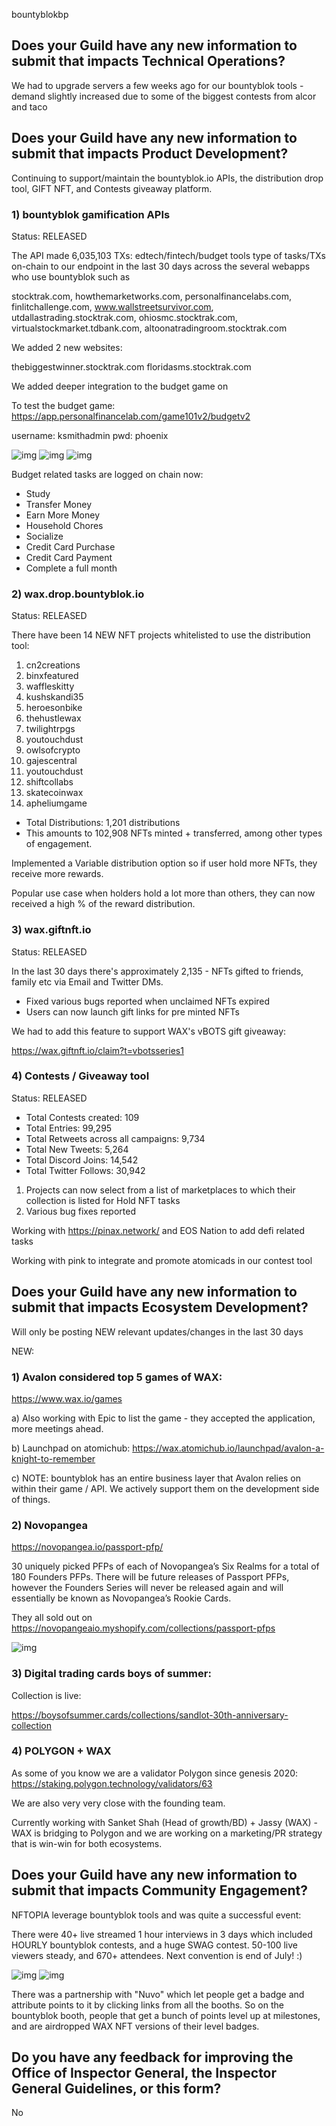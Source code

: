 bountyblokbp

## Does your Guild have any new information to submit that impacts Technical Operations?

We had to upgrade servers a few weeks ago for our bountyblok tools - demand slightly increased due to some of the biggest contests from alcor and taco

## Does your Guild have any new information to submit that impacts Product Development?

Continuing to support/maintain the bountyblok.io APIs, the distribution drop tool, GIFT NFT, and Contests giveaway platform.


### 1) bountyblok gamification APIs

Status: RELEASED

The API made 6,035,103 TXs: edtech/fintech/budget tools type of tasks/TXs on-chain to our endpoint in the last 30 days across the several webapps who use bountyblok such as 

stocktrak.com, howthemarketworks.com, personalfinancelabs.com, finlitchallenge.com, www.wallstreetsurvivor.com, utdallastrading.stocktrak.com, ohiosmc.stocktrak.com, virtualstockmarket.tdbank.com, altoonatradingroom.stocktrak.com

We added 2 new websites:

thebiggestwinner.stocktrak.com
floridasms.stocktrak.com

We added deeper integration to the budget game on



To test the budget game:
https://app.personalfinancelab.com/game101v2/budgetv2

username: ksmithadmin
pwd: phoenix


![img](https://i.ibb.co/5Gvg4Rg/pfin1.png)
![img](https://i.ibb.co/KwCPR0S/pfin2.png)
![img](https://i.ibb.co/y0G3dDn/pfin3.png)

Budget related tasks are logged on chain now:

- Study
- Transfer Money
- Earn More Money
- Household Chores
- Socialize
- Credit Card Purchase
- Credit Card Payment
- Complete a full month



### 2) wax.drop.bountyblok.io

Status: RELEASED

There have been 14 NEW NFT projects whitelisted to use the distribution tool:

1. cn2creations
2. binxfeatured
3. waffleskitty
4. kushskandi35
5. heroesonbike
6. thehustlewax
7. twilightrpgs
8. youtouchdust
9. owlsofcrypto
10. gajescentral
11. youtouchdust
12. shiftcollabs
13. skatecoinwax
14. apheliumgame

- Total Distributions: 1,201 distributions
- This amounts to 102,908 NFTs minted + transferred, among other types of engagement.

Implemented a Variable distribution option so if user hold more NFTs, they receive more rewards.

Popular use case when holders hold a lot more than others, they can now received a high % of the reward distribution.


### 3) wax.giftnft.io

Status: RELEASED

In the last 30 days there's approximately 2,135 - NFTs gifted to friends, family etc via Email and Twitter DMs.

- Fixed various bugs reported when unclaimed NFTs expired
- Users can now launch gift links for pre minted NFTs

We had to add this feature to support WAX's vBOTS gift giveaway:

https://wax.giftnft.io/claim?t=vbotsseries1


### 4) Contests / Giveaway tool

Status: RELEASED

- Total Contests created: 109  
- Total Entries: 99,295
- Total Retweets across all campaigns: 9,734
- Total New Tweets: 5,264
- Total Discord Joins: 14,542
- Total Twitter Follows: 30,942

1. Projects can now select from a list of marketplaces to which their collection is listed for Hold NFT tasks
2. Various bug fixes reported

Working with https://pinax.network/ and EOS Nation to add defi related tasks

Working with pink to integrate and promote atomicads in our contest tool

## Does your Guild have any new information to submit that impacts Ecosystem Development?

Will only be posting NEW relevant updates/changes in the last 30 days

NEW: 

### 1) Avalon considered top 5 games of WAX:

https://www.wax.io/games

a) Also working with Epic to list the game - they accepted the application, more meetings ahead.

b) Launchpad on atomichub: https://wax.atomichub.io/launchpad/avalon-a-knight-to-remember

c) NOTE: bountyblok has an entire business layer that Avalon relies on within their game / API. We actively support them on the development side of things.

### 2) Novopangea

https://novopangea.io/passport-pfp/ 

30 uniquely picked PFPs of each of Novopangea’s Six Realms for a total of 180 Founders PFPs. There will be future releases of Passport PFPs, however the Founders Series will never be released again and will essentially be known as Novopangea’s Rookie Cards.

They all sold out on https://novopangeaio.myshopify.com/collections/passport-pfps

![img](https://i.ibb.co/fNXvX48/unnamed-2.jpg)

### 3) Digital trading cards boys of summer:

Collection is live:

https://boysofsummer.cards/collections/sandlot-30th-anniversary-collection 


### 4) POLYGON + WAX

As some of you know we are a validator Polygon since genesis 2020: https://staking.polygon.technology/validators/63

We are also very very close with the founding team.

Currently working with Sanket Shah (Head of growth/BD) + Jassy (WAX) - WAX is bridging to Polygon and we are working on a marketing/PR strategy that is win-win for both ecosystems.


## Does your Guild have any new information to submit that impacts Community Engagement?

NFTOPIA leverage bountyblok tools and was quite a successful event:

There were 40+ live streamed 1 hour interviews in 3 days which included HOURLY bountyblok contests, and a huge SWAG contest. 50-100 live viewers steady, and 670+ attendees. Next convention is end of July! :)

![img](https://gcdnb.pbrd.co/images/sTOF2XvjJl6e.png?o=1)
![img](https://i.ibb.co/vHRWRfJ/c19Tl2HP.jpg)

There was a partnership with "Nuvo" which let people get a badge and attribute points to it by clicking links from all the booths. So on the bountyblok booth, people that get a bunch of points level up at milestones, and are airdropped WAX NFT versions of their level badges.

## Do you have any feedback for improving the Office of Inspector General, the Inspector General Guidelines, or this form?

No
